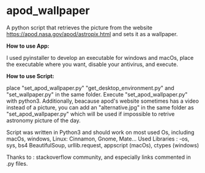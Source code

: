 # apod_wallpaper
A python script that retrieves the picture from the website https://apod.nasa.gov/apod/astropix.html and sets it as a wallpaper.
 
__How to use App:__

I used pyinstaller to develop an executable for windows and macOs, place the executable where you want, disable your antivirus, and execute. 
 



__How to use Script:__

place "set_apod_wallpaper.py" "get_desktop_environment.py" and "set_wallpaper.py" in the same folder. Execute "set_apod_wallpaper.py" with python3.
Additionally, beacause apod's website sometimes has a video instead of a picture, you can add an "alternative.jpg" in the same folder as "set_apod_wallpaper.py" which will be used if impossible to retrive astronomy picture of the day.
 
Script was written in Python3 and should work on most used Os, including macOs, windows, Linux: Cinnamon, Gnome, Mate...
 Used Libraries :
 -os, sys, bs4 BeautifulSoup, urllib.request, appscript (macOs), ctypes (windows)
 
 
 Thanks to :
 stackoverflow community, and especially links commented in .py files.
